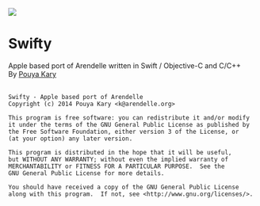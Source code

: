
![](https://kary.us/GitHubWideImages/Arendelle/Swifty/SwiftyREPL.png)

# Swifty
Apple based port of Arendelle written in Swift / Objective-C and C/C++<br>
By [Pouya Kary](http://kary.us)<br><br>

```
Swifty - Apple based port of Arendelle
Copyright (c) 2014 Pouya Kary <k@arendelle.org>

This program is free software: you can redistribute it and/or modify
it under the terms of the GNU General Public License as published by
the Free Software Foundation, either version 3 of the License, or
(at your option) any later version.

This program is distributed in the hope that it will be useful,
but WITHOUT ANY WARRANTY; without even the implied warranty of
MERCHANTABILITY or FITNESS FOR A PARTICULAR PURPOSE.  See the
GNU General Public License for more details.

You should have received a copy of the GNU General Public License
along with this program.  If not, see <http://www.gnu.org/licenses/>.
```
